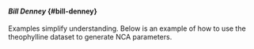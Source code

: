 #### _Bill Denney_ {#bill-denney}

Examples simplify understanding. Below is an example of how to use the theophylline dataset to generate NCA parameters.
